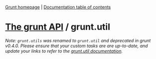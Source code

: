 [Grunt homepage](http://gruntjs.com/) | [Documentation table of contents](toc.md)

# [The grunt API](api.md) / grunt.util

_Note: `grunt.utils` was renamed to `grunt.util` and deprecated in grunt v0.4.0. Please ensure that your custom tasks are are up-to-date, and update your links to refer to the [grunt.util documentation](api_util.md)._
